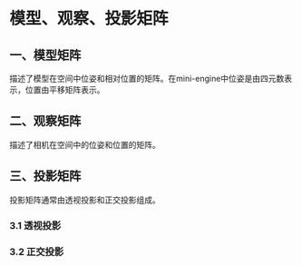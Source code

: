 # 模型、观察、投影矩阵



## 一、模型矩阵

描述了模型在空间中位姿和相对位置的矩阵。在mini-engine中位姿是由四元数表示，位置由平移矩阵表示。



## 二、观察矩阵

描述了相机在空间中的位姿和位置的矩阵。



## 三、投影矩阵

投影矩阵通常由透视投影和正交投影组成。

### 3.1 透视投影

### 3.2 正交投影
